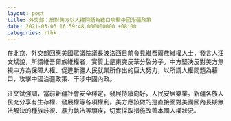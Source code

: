 ```yaml
---
layout: post
title: 外交部：反對美方以人權問題為藉口攻擊中國治疆政策
date: 2021-03-03 16:59:48.000000000 +08:00
categories: rthk
---
```


在北京，外交部回應美國眾議院議長波洛西日前會見維吾爾族維權人士，發言人汪文斌說，所謂維吾爾族維權者，實質上是東突反華分裂分子。中方堅決反對美方無視中方為保障人權、促進新疆人民就業所作出的巨大努力，以所謂人權問題為藉口，攻擊中國治疆政策、干涉中國內政。

汪文斌強調，當前新疆社會安全穩定，發展持續向好，人民安居樂業。新疆各族人民充分享有生存權、發展權等各項權利。美方應該做的是直接面對美國國內長期無法解決的種族歧視、暴力執法等頑疾，切實採取措施改善本國人權狀況。
